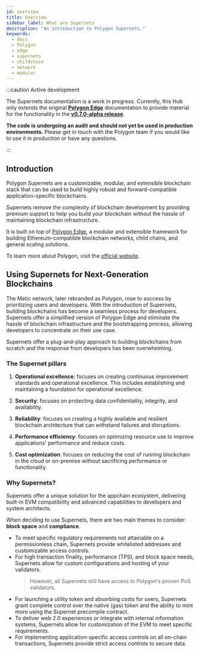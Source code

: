 ```yaml
---
id: overview
title: Overview
sidebar_label: What are Supernets
description: "An introduction to Polygon Supernets."
keywords:
  - docs
  - Polygon
  - edge
  - supernets
  - childchain
  - network
  - modular
---
```


:::caution Active development

The Supernets documentation is a work in progress. Currently, this Hub only extends
the original **[<ins>Polygon Edge</ins>](/edge/overview.md)** documentation to provide material for
the functionality in the
**[v0.7.0-alpha release](https://github.com/0xPolygon/polygon-edge/releases/tag/v0.7.0-alpha1)**.

**The code is undergoing an audit and should not yet be used in production environments.**
Please get in touch with the Polygon team if you would like to use it in production or have any questions.

:::

## Introduction

Polygon Supernets are a customizable, modular, and extensible blockchain stack that
can be used to build highly robust and forward-compatible application-specific blockchains.

Supernets remove the complexity of blockchain development by providing premium support
to help you build your blockchain without the hassle of maintaining blockchain infrastructure.

It is built on top of [Polygon Edge](../edge/overview.md), a modular and extensible
framework for building Ethereum-compatible blockchain networks, child chains, and general scaling
solutions.

To learn more about Polygon, visit the [official website](https://polygon.technology).

## Using Supernets for Next-Generation Blockchains

The Matic network, later rebranded as Polygon, rose to success by prioritizing users and
developers. With the introduction of Supernets, building blockchains has become a seamless
process for developers. Supernets offer a simplified version of Polygon Edge and eliminate
the hassle of blockchain infrastructure and the bootstrapping process, allowing developers
to concentrate on their use case.

Supernets offer a plug-and-play approach to building blockchains from scratch and the
response from developers has been overwhelming.

### The Supernet pillars

1. **Operational excellence**: focuses on creating continuous improvement standards
   and operational excellence. This includes establishing and maintaining a foundation
   for operational excellence.

2. **Security**: focuses on protecting data confidentiality, integrity,
   and availability.

3. **Reliability**: focuses on creating a highly available and resilient blockchain architecture
   that can withstand failures and disruptions.

4. **Performance efficiency**: focuses on optimizing resource use to improve applications'
   performance and reduce costs.

5. **Cost optimization**: focuses on reducing the cost of running blockchain in the cloud
   or on-premise without sacrificing performance or functionality.

### Why Supernets?

Supernets offer a unique solution for the appchain ecosystem, delivering built-in EVM
compatibility and advanced capabilities to developers and system architects.

When deciding to use Supernets, there are two main themes to consider: **block space**
and **compliance**.

- To meet specific regulatory requirements not attainable on a permissionless chain,
  Supernets provide whitelisted addresses and customizable access controls.
- For high transaction finality, performance (TPS), and block space needs, Supernets
  allow for custom configurations and hosting of your validators.
  > However, all Supernets still have access to Polygon's proven PoS validators.
- For launching a utility token and absorbing costs for users, Supernets grant complete control
  over the native (gas) token and the ability to mint more using the Supernet precompile
  contract.
- To deliver web 2.0 experiences or integrate with internal information systems, Supernets
  allow for customization of the EVM to meet specific requirements.
- For implementing application-specific access controls on all on-chain transactions,
  Supernets provide strict access controls to secure data.
